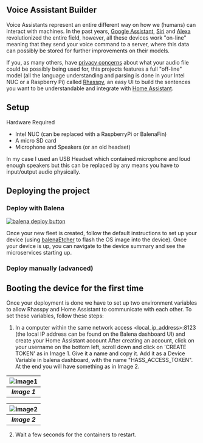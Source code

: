 ## Voice Assistant Builder

Voice Assistants represent an entire different way on how we (humans) can interact with machines. In the past years, [Google Assistant](https://assistant.google.com/), [Siri](https://www.apple.com/siri/) and [Alexa](https://www.alexa.com/) revolutionized the entire field, however, all these devices work "on-line" meaning that they send your voice command to a server, where this data can possibly be stored for further improvements on their models. 

If you, as many others, have [privacy concerns](https://www.theguardian.com/technology/2019/oct/09/alexa-are-you-invading-my-privacy-the-dark-side-of-our-voice-assistants) about what your audio file could be possibly being used for, this projects features a full "off-line" model (all the language understanding and parsing is done in your Intel NUC or a Raspberry Pi) called [Rhasspy](https://rhasspy.readthedocs.io/en/latest/), an easy UI to build the sentences you want to be understandable and integrate with [Home Assistant](https://www.home-assistant.io/).

## Setup

Hardware Required
 - Intel NUC (can be replaced with a RaspberryPi or BalenaFin)
 - A micro SD card
 - Microphone and Speakers (or an old headset)

In my case I used an USB Headset which contained microphone and loud enough speakers but this can be replaced by any means you have to input/output audio physically.

## Deploying the project 
### Deploy with Balena

[![balena deploy button](https://www.balena.io/deploy.svg)](https://dashboard.balena-cloud.com/deploy?repoUrl=https://github.com/otaviojacobi/voice-assistant-builder)

Once your new fleet is created, follow the default instructions to set up your device (using [balenaEtcher](https://www.balena.io/etcher/) to flash the OS image into the device). Once your device is up, you can navigate to the device summary and see the microservices starting up.

### Deploy manually (advanced)

## Booting the device for the first time

Once your deployment is done we have to set up two environment variables to allow Rhasspy and Home Assistant to communicate with each other. To set these variables, follow these steps:


1) In a computer within the same network access <local_ip_address>:8123 (the local IP address can be found on the Balena dashboard UI) and create your Home Assistant account
   After creating an account, click on your username on the bottom left, scroll down and click on 'CREATE TOKEN' as in Image 1. Give it a name and copy it. Add it as a Device Variable in balena dashboard, with the name "HASS_ACCESS_TOKEN". 
   At the end you will have something as in Image 2.

| ![image1](https://github.com/otaviojacobi/voice-assistant-builder/blob/main/docs/1.png?raw=true) |
|:--:|
|___Image 1___|

| ![image2](https://github.com/otaviojacobi/voice-assistant-builder/blob/main/docs/2.png?raw=true) |
|:--:|
|___Image 2___|

2) Wait a few seconds for the containers to restart.